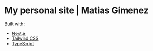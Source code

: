 # My personal site | Matias Gimenez

Built with:

-   [Next.js](https://nextjs.org/)
-   [Tailwind CSS](https://tailwindcss.com/)
-   [TypeScript](https://www.typescriptlang.org/)
